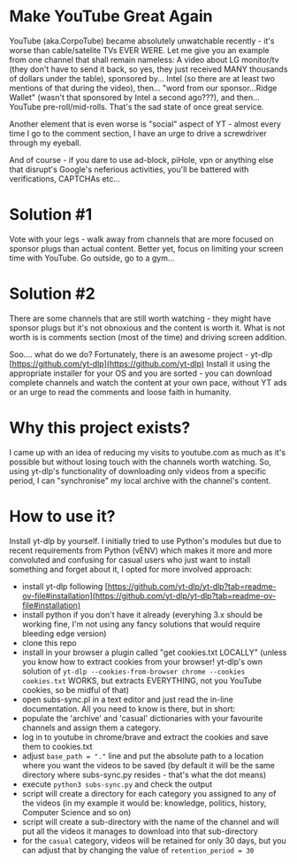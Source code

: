 # Make YouTube Great Again

YouTube (aka.CorpoTube) became absolutely unwatchable recently - it's worse than cable/satelite TVs EVER WERE.
Let me give you an example from one channel that shall remain nameless:
A video about LG monitor/tv (they don't have to send it back, so yes, they just received MANY thousands of dollars under the table), sponsored by... Intel (so there are at least two mentions of that during the video), then... "word from our sponsor...Ridge Wallet" (wasn't that sponsored by Intel a second ago???), and then... YouTube pre-roll/mid-rolls. That's the sad state of once great service.

Another element that is even worse is "social" aspect of YT - almost every time I go to the comment section, I have an urge to drive a screwdriver through my eyeball.

And of course - if you dare to use ad-block, piHole, vpn or anything else that disrupt's Google's neferious activities, you'll be battered with verifications, CAPTCHAs etc...

# Solution #1
Vote with your legs - walk away from channels that are more focused on sponsor plugs than actual content.
Better yet, focus on limiting your screen time with YouTube. Go outside, go to a gym... 

# Solution #2
There are some channels that are still worth watching - they might have sponsor plugs but it's not obnoxious and the content is worth it.
What is not worth is is comments section (most of the time) and driving screen addition.

Soo.... what do we do?
Fortunately, there is an awesome project - yt-dlp [https://github.com/yt-dlp](https://github.com/yt-dlp)
Install it using the appropriate installer for your OS and you are sorted - you can download complete channels and watch the content at your own pace, without YT ads or an urge to read the comments and loose faith in humanity.

# Why this project exists?
I came up with an idea of reducing my visits to youtube.com as much as it's possible but without losing touch with the channels worth watching.
So, using yt-dlp's functionality of downloading only videos from a specific period, I can "synchronise" my local archive with the channel's content.

# How to use it?
Install yt-dlp by yourself. I initially tried to use Python's modules but due to recent requirements from Python (vENV) which makes it more and more convoluted and confusing for casual users who just want to install something and forget about it, I opted for more involved approach:
* install yt-dlp following [https://github.com/yt-dlp/yt-dlp?tab=readme-ov-file#installation](https://github.com/yt-dlp/yt-dlp?tab=readme-ov-file#installation)
* install python if you don't have it already (everyhing 3.x should be working fine, I'm not using any fancy solutions that would require bleeding edge version)
* clone this repo
* install in your browser a plugin called "get cookies.txt LOCALLY" (unless you know how to extract cookies from your browser! yt-dlp's own solution of `yt-dlp --cookies-from-browser chrome --cookies cookies.txt` WORKS, but extracts EVERYTHING, not you YouTube cookies, so be midful of that)
* open subs-sync.pl in a text editor and just read the in-line documentation. All you need to know is there, but in short:
* populate the 'archive' and 'casual' dictionaries with your favourite channels and assign them a category.
* log in to youtube in chrome/brave and extract the cookies and save them to cookies.txt
* adjust `base_path = "."` line and put the absolute path to a location where you want the videos to be saved (by default it will be the same directory where subs-sync.py resides - that's what the dot means)
* execute `python3 subs-sync.py` and check the output
* script will create a directory for each category you assigned to any of the videos (in my example it would be: knowledge, politics, history, Computer Science and so on)
* script will create a sub-directory with the name of the channel and will put all the videos it manages to download into that sub-directory
* for the `casual` category, videos will be retained for only 30 days, but you can adjust that by changing the value of `retention_period = 30`
